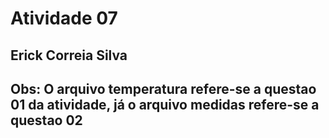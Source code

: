 # Atividade 07

## Erick Correia Silva 

## Obs: O arquivo temperatura refere-se a questao 01 da atividade, já o arquivo medidas refere-se a questao 02 